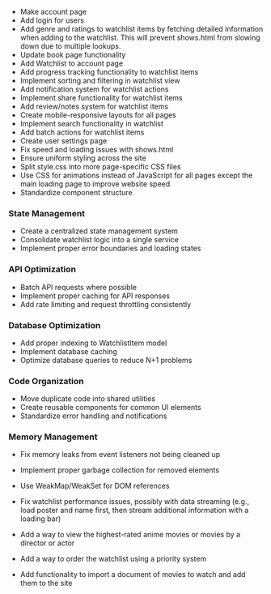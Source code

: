 - Make account page
- Add login for users
- Add genre and ratings to watchlist items by fetching detailed information when adding to the watchlist. This will prevent shows.html from slowing down due to multiple lookups.
- Update book page functionality
- Add Watchlist to account page
- Add progress tracking functionality to watchlist items
- Implement sorting and filtering in watchlist view
- Add notification system for watchlist actions
- Implement share functionality for watchlist items
- Add review/notes system for watchlist items
- Create mobile-responsive layouts for all pages
- Implement search functionality in watchlist
- Add batch actions for watchlist items
- Create user settings page
- Fix speed and loading issues with shows.html
- Ensure uniform styling across the site
- Split style.css into more page-specific CSS files
- Use CSS for animations instead of JavaScript for all pages except the main loading page to improve website speed
- Standardize component structure

### State Management
- Create a centralized state management system
- Consolidate watchlist logic into a single service
- Implement proper error boundaries and loading states

### API Optimization
- Batch API requests where possible
- Implement proper caching for API responses
- Add rate limiting and request throttling consistently

### Database Optimization
- Add proper indexing to WatchlistItem model
- Implement database caching
- Optimize database queries to reduce N+1 problems

### Code Organization
- Move duplicate code into shared utilities
- Create reusable components for common UI elements
- Standardize error handling and notifications

### Memory Management
- Fix memory leaks from event listeners not being cleaned up
- Implement proper garbage collection for removed elements
- Use WeakMap/WeakSet for DOM references

- Fix watchlist performance issues, possibly with data streaming (e.g., load poster and name first, then stream additional information with a loading bar)
- Add a way to view the highest-rated anime movies or movies by a director or actor
- Add a way to order the watchlist using a priority system
- Add functionality to import a document of movies to watch and add them to the site
